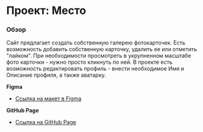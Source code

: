 # Проект: Место

### Обзор
Сайт предлагает создать собственную галерею фотокарточек.
Есть возможность добавить собственную карточку, удалить ее или отметить "лайком". При необходимости просмотреть в укрупненном масштабе фото карточки - нужно просто кликнуть по ней.
В проекте есть возможность редактировать профиль - внести необходимое Имя и Описание профиля, а также аватарку.

**Figma**
* [Ссылка на макет в Figma](https://www.figma.com/file/2cn9N9jSkmxD84oJik7xL7/JavaScript.-Sprint-4?node-id=0%3A1)

**GitHub Page**
* [Ссылка на GitHub Page](https://avaveryu.github.io/mesto-project.html)